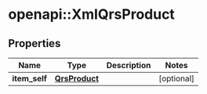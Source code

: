 # openapi::XmlQrsProduct


## Properties
Name | Type | Description | Notes
------------ | ------------- | ------------- | -------------
**item_self** | [**QrsProduct**](QrsProduct.md) |  | [optional] 


